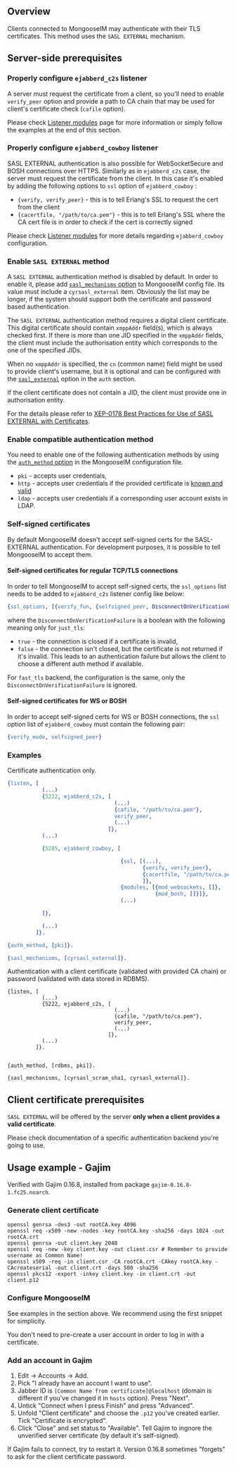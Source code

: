 ## Overview

Clients connected to MongooseIM may authenticate with their TLS certificates.
This method uses the `SASL EXTERNAL` mechanism.

## Server-side prerequisites

### Properly configure `ejabberd_c2s` listener

A server must request the certificate from a client, so you'll need to enable `verify_peer` option and provide a path to CA chain that may be used for client's certificate check (`cafile` option).

Please check [Listener modules](../advanced-configuration/Listener-modules.md#client-to-server-c2s-ejabberd_c2s) page for more information or simply follow the examples at the end of this section.

### Properly configure `ejabberd_cowboy` listener

SASL EXTERNAL authentication is also possible for WebSocketSecure and BOSH connections over HTTPS.
Similarly as in `ejabberd_c2s` case, the server must request the certificate from the client.
In this case it's enabled by adding the following options to `ssl` option of `ejabberd_cowboy` :

* `{verify, verify_peer}` - this is to tell Erlang's SSL to request the cert from the client
* `{cacertfile, "/path/to/ca.pem"}` - this is to tell Erlang's SSL where  the CA cert file is in order to check if the cert is correctly signed

Please check [Listener modules](../advanced-configuration/Listener-modules.md#http-based-services-bosh-websocket-rest-ejabberd_cowboy) for more details regarding `ejabberd_cowboy` configuration.

### Enable `SASL EXTERNAL` method

A `SASL EXTERNAL` authentication method is disabled by default.
In order to enable it, please add [`sasl_mechanisms` option](../Advanced-configuration.md#authentication) to MongooseIM config file.
Its value must include a `cyrsasl_external` item.
Obviously the list may be longer, if the system should support both the certificate and password based authentication.

The `SASL EXTERNAL` authentication method requires a digital client certificate.
This digital certificate should contain `xmppAddr` field(s), which is always checked first.
If there is more than one JID specified in the `xmppAddr` fields, the client must include the authorisation entity which corresponds to the one of the specified JIDs.

When no `xmppAddr` is specified, the `cn` (common name) field might be used to provide client's username, but it is optional and can be configured with the [`sasl_external`](../advanced-configuration/auth.md#auth-sasl-external) option in the `auth` section.

If the client certificate does not contain a JID, the client must provide one in authorisation entity.

For the details please refer to [XEP-0178 Best Practices for Use of SASL EXTERNAL with Certificates](https://xmpp.org/extensions/xep-0178.html).

### Enable compatible authentication method

You need to enable one of the following authentication methods by using the [`auth_method` option](../Advanced-configuration.md#authentication) in the MongooseIM configuration file.

* `pki` - accepts user credentials,
* `http` - accepts user credentials if the provided certificate is [known and valid](../../authentication-methods/http#method-get_certs)
* `ldap` - accepts user credentials if a corresponding user account exists in LDAP.

### Self-signed certificates

By default MongooseIM doesn't accept self-signed certs for the SASL-EXTERNAL authentication.
For development purposes, it is possible to tell MongooseIM to accept them.

#### Self-signed certificates for regular TCP/TLS connections

In order to tell MongooseIM to accept self-signed certs, the `ssl_options` list needs to be added to `ejabberd_c2s` listener config like below:

```Erlang
{ssl_options, [{verify_fun, {selfsigned_peer, DisconnectOnVerificationFailure}}]}
```

where the `DisconnectOnVerificationFailure` is a boolean with the following meaning only for `just_tls`:

* `true` - the connection is closed if a certificate is invalid,
* `false` - the connection isn't closed, but the certificate is not returned if it's invalid.
  This leads to an authentication failure but allows the client to choose a different auth method if available.

For `fast_tls` backend, the configuration is the same, only the `DisconnectOnVerificationFailure` is ignored.

#### Self-signed certificates for WS or BOSH

In order to accept self-signed certs for WS or BOSH connections, the `ssl` option list of `ejabberd_cowboy` must contain the following pair:

```Erlang
{verify_mode, selfsigned_peer}
```


### Examples

Certificate authentication only.

```Erlang
{listen, [
           (...)
           {5222, ejabberd_c2s, [
                                  (...)
                                  {cafile, "/path/to/ca.pem"},
                                  verify_peer,
                                  (...)
                                ]},
           (...)

           {5285, ejabberd_cowboy, [

                                    {ssl, [(...),
                                           {verify, verify_peer},
                                           {cacertfile, "/path/to/ca.pem"}
                                           ]},
                                    {modules, [{mod_websockets, []},
                                               {mod_bosh, []}]},
                                    (...)

           ]},

           (...)
         ]}.

{auth_method, [pki]}.

{sasl_mechanisms, [cyrsasl_external]}.
```

Authentication with a client certificate (validated with provided CA chain) or password (validated with data stored in RDBMS).

```
{listen, [
           (...)
           {5222, ejabberd_c2s, [
                                  (...)
                                  {cafile, "/path/to/ca.pem"},
                                  verify_peer,
                                  (...)
                                ]},
           (...)
         ]}.


{auth_method, [rdbms, pki]}.

{sasl_mechanisms, [cyrsasl_scram_sha1, cyrsasl_external]}.
```

## Client certificate prerequisites

`SASL EXTERNAL` will be offered by the server **only when a client provides a valid certificate**.

Please check documentation of a specific authentication backend you're going to use.

## Usage example - Gajim

Verified with Gajim 0.16.8, installed from package `gajim-0.16.8-1.fc25.noarch`.

### Generate client certificate

```
openssl genrsa -des3 -out rootCA.key 4096
openssl req -x509 -new -nodes -key rootCA.key -sha256 -days 1024 -out rootCA.crt
openssl genrsa -out client.key 2048
openssl req -new -key client.key -out client.csr # Remember to provide username as Common Name!
openssl x509 -req -in client.csr -CA rootCA.crt -CAkey rootCA.key -CAcreateserial -out client.crt -days 500 -sha256
openssl pkcs12 -export -inkey client.key -in client.crt -out client.p12
```

### Configure MongooseIM

See examples in the section above. We recommend using the first snippet for simplicity.

You don't need to pre-create a user account in order to log in with a certificate.

### Add an account in Gajim

1. Edit -> Accounts -> Add.
2. Pick "I already have an account I want to use".
3. Jabber ID is `[Common Name from certificate]@localhost` (domain is different if you've changed it in `hosts` option). Press "Next".
5. Untick "Connect when I press Finish" and press "Advanced".
6. Unfold "Client certificate" and choose the `.p12` you've created earlier. Tick "Certificate is encrypted".
7. Click "Close" and set status to "Available". Tell Gajim to ingnore the unverified server certificate (by default it's self-signed).

If Gajim fails to connect, try to restart it.
Version 0.16.8 sometimes "forgets" to ask for the client certificate password.
